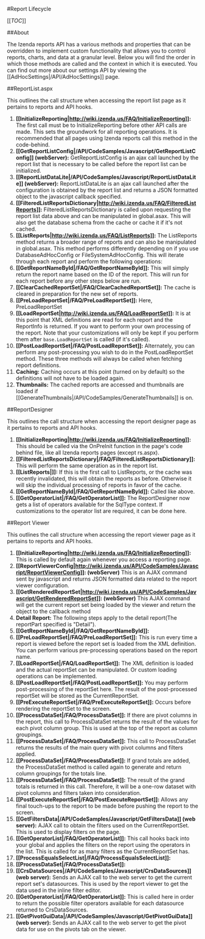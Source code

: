 #Report Lifecycle

[[_TOC_]]

##About

The Izenda reports API has a various methods and properties that can be overridden to implement custom functionality that allows you to control reports, charts, and data at a granular level. Below you will find the order in which those methods are called and the context in which it is executed. You can find out more about our settings API by viewing the [[AdHocSettings|/API/AdHocSettings]] page.

##ReportList.aspx

This outlines the call structure when accessing the report list page as it pertains to reports and API hooks.

1. **[[InitializeReporting|http://wiki.izenda.us/FAQ/InitializeReporting]]:** The first call must be to InitializeReporting before other API calls are made. This sets the groundwork for all reporting operations. It is recommended that all pages using Izenda reports call this method in the code-behind.
2. **[[GetReportListConfig|/API/CodeSamples/Javascript/GetReportListConfig]] (webServer):** GetReportListConfig is an ajax call launched by the report list that is necessary to be called before the report list can be initialized.
3. **[[ReportListDataLite|/API/CodeSamples/Javascript/ReportListDataLite]] (webServer):** ReportListDataLite is an ajax call launched after the configuration is obtained by the report list and returns a JSON formatted object to the javascript callback specified.
4. **[[FilteredListReportsDictionary|http://wiki.izenda.us/FAQ/FilteredListReports]]:** FilteredListReportsDictionary is called upon requesting the report list data above and can be manipulated in global.asax. This will also get the database schema from the cache or cache it if it's not cached.
5. **[[ListReports|http://wiki.izenda.us/FAQ/ListReports]]:** The ListReports method returns a broader range of reports and can also be manipulated in global.asax. This method performs differently depending on if you use DatabaseAdHocConfig or FileSystemAdHocConfig. This will iterate through each report and perform the following operations:
  1. **[[GetReportNameById|/FAQ/GetReportNameById]]:** This will simply return the report name based on the ID of the report. This will run for each report before any other steps below are run.
  2. **[[ClearCachedReportSet|/FAQ/ClearCachedReportSet]]:** The cache is cleared in preparation for the new set of reports.
  3. **[[PreLoadReportSet|/FAQ/PreLoadReportSet]]:** Here, PreLoadReportSet 
  4. **[[LoadReportSet|http://wiki.izenda.us/FAQ/LoadReportSet]]:** It is at this point that XML definitions are read for each report and the ReportInfo is returned. If you want to perform your own processing of the report. Note that your customizations will only be kept if you perform them after ``base.LoadReportSet`` is called (if it's called).
  5. **[[PostLoadReportSet|/FAQ/PostLoadReportSet]]:** Alternately, you can perform any post-processing you wish to do in the PostLoadReportSet method. These three methods will always be called when fetching report definitions.
  6. **Caching:** Caching occurs at this point (turned on by default) so the definitions will not have to be loaded again.
  7. **Thumbnails:** The cached reports are accessed and thumbnails are loaded if [[GenerateThumbnails|/API/CodeSamples/GenerateThumbnails]] is on.

##ReportDesigner

This outlines the call structure when accessing the report designer page as it pertains to reports and API hooks.

1. **[[InitializeReporting|http://wiki.izenda.us/FAQ/InitializeReporting]]:** This should be called via the OnPreInit function in the page's code behind file, like all Izenda reports pages (except rs.aspx).
2. **[[FilteredListReportsDictionary|/FAQ/FilteredListReportsDictionary]]:** This will perform the same operation as in the report list.
3. **[[ListReports|]]:** If this is the first call to ListReports, or the cache was recently invalidated, this will obtain the reports as before. Otherwise it will skip the individual processing of reports in favor of the cache.
4. **[[GetReportNameById|/FAQ/GetReportNameById]]:** Called like above.
5. **[[GetOperatorList|/FAQ/GetOperatorList]]:** The ReportDesigner now gets a list of operators available for the SqlType context. If customizations to the operator list are required, it can be done here.

##Report Viewer

This outlines the call structure when accessing the report viewer page as it pertains to reports and API hooks.

1. **[[InitializeReporting|http://wiki.izenda.us/FAQ/InitializeReporting]]:** This is called by default again whenever you access a reporting page.
2. **[[ReportViewerConfig|http://wiki.izenda.us/API/CodeSamples/Javascript/ReportViewerConfig]]: (webServer)** This is an AJAX command sent by javascript and returns JSON formatted data related to the report viewer configuration.
3. **[[GetRenderedReportSet|http://wiki.izenda.us/API/CodeSamples/Javascript/GetRenderedReportSet]]: (webServer)** This AJAX command will get the current report set being loaded by the viewer and return the object to the callback method
  1. **Detail Report:** The following steps apply to the detail report(The reportPart specified is "Detail").
  2. **[[GetReportNameById|/FAQ/GetReportNameById]]:**
  3. **[[PreLoadReportSet|/FAQ/PreLoadReportSet]]:** This is run every time a report is viewed before the report set is loaded from the XML definition. You can perform various pre-processing operations based on the report name.
  4. **[[LoadReportSet|/FAQ/LoadReportSet]]:** The XML definition is loaded and the actual reportSet can be manipulated. Or custom loading operations can be implemented.
  5. **[[PostLoadReportSet|/FAQ/PostLoadReportSet]]:** You may perform post-processing of the reportSet here. The result of the post-processed reportSet will be stored as the CurrentReportSet.
  6. **[[PreExecuteReportSet|/FAQ/PreExecuteReportSet]]:** Occurs before rendering the reportSet to the screen.
  7. **[[ProcessDataSet|/FAQ/ProcessDataSet]]:** If there are pivot columns in the report, this call to ProcessDataSet returns the result of the values for each pivot column group. This is used at the top of the report as column groupings.
  8. **[[ProcessDataSet|/FAQ/ProcessDataSet]]:** This call to ProcessDataSet returns the results of the main query with pivot columns and filters applied.
  9. **[[ProcessDataSet|/FAQ/ProcessDataSet]]:** If grand totals are added, the ProcessDataSet method is called again to generate and return column groupings for the totals line.
  10. **[[ProcessDataSet|/FAQ/ProcessDataSet]]:** The result of the grand totals is returned in this call. Therefore, it will be a one-row dataset with pivot columns and filters taken into consideration.
  11. **[[PostExecuteReportSet|/FAQ/PostExecuteReportSet]]:** Allows any final touch-ups to the report to be made before pushing the report to the screen.
4. **[[GetFiltersData|/API/CodeSamples/Javascript/GetFiltersData]] (web server):** AJAX call to obtain the filters used on the CurrentReportSet. This is used to display filters on the page.
  1. **[[GetOperatorList|/FAQ/GetOperatorList]]:** This call hooks back into your global and applies the filters on the report using the operators in the list. This is called for as many filters as the CurrentReportSet has.
  2. **[[ProcessEqualsSelectList|/FAQ/ProcessEqualsSelectList]]:** 
  3. **[[ProcessDataSet|/FAQ/ProcessDataSet]]:**
5. **[[CrsDataSources|/API/CodeSamples/Javascript/CrsDataSources]] (web server):** Sends an AJAX call to the web server to get the current report set's datasources. This is used by the report viewer to get the data used in the inline filter editor.
  1. **[[GetOperatorList|/FAQ/GetOperatorList]]:** This is called here in order to return the possible filter operators available for each datasource returned to CrsDataSources.
6. **[[GetPivotGuiData|/API/CodeSamples/Javascript/GetPivotGuiData]] (web server):** Sends an AJAX call to the web server to get the pivot data for use on the pivots tab on the viewer.